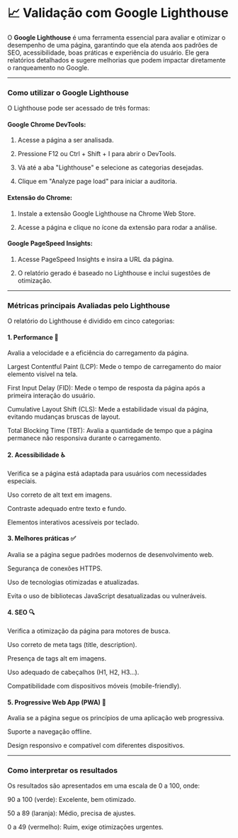 # 📈 Validação com Google Lighthouse

O **Google Lighthouse** é uma ferramenta essencial para avaliar e otimizar o desempenho de uma página, garantindo que ela atenda aos padrões de SEO, acessibilidade, boas práticas e experiência do usuário. Ele gera relatórios detalhados e sugere melhorias que podem impactar diretamente o ranqueamento no Google.

***

### Como utilizar o Google Lighthouse

O Lighthouse pode ser acessado de três formas:

#### Google Chrome DevTools:

1. Acesse a página a ser analisada.

2. Pressione F12 ou Ctrl + Shift + I para abrir o DevTools.

3. Vá até a aba "Lighthouse" e selecione as categorias desejadas.

4. Clique em "Analyze page load" para iniciar a auditoria.

#### Extensão do Chrome:

1. Instale a extensão Google Lighthouse na Chrome Web Store.

2. Acesse a página e clique no ícone da extensão para rodar a análise.

#### Google PageSpeed Insights:

1. Acesse PageSpeed Insights e insira a URL da página.

2. O relatório gerado é baseado no Lighthouse e inclui sugestões de otimização.

***

### Métricas principais Avaliadas pelo Lighthouse

O relatório do Lighthouse é dividido em cinco categorias:

#### 1. Performance 🚀

Avalia a velocidade e a eficiência do carregamento da página.

Largest Contentful Paint (LCP): Mede o tempo de carregamento do maior elemento visível na tela.

First Input Delay (FID): Mede o tempo de resposta da página após a primeira interação do usuário.

Cumulative Layout Shift (CLS): Mede a estabilidade visual da página, evitando mudanças bruscas de layout.

Total Blocking Time (TBT): Avalia a quantidade de tempo que a página permanece não responsiva durante o carregamento.

#### 2. Acessibilidade ♿

Verifica se a página está adaptada para usuários com necessidades especiais.

Uso correto de alt text em imagens.

Contraste adequado entre texto e fundo.

Elementos interativos acessíveis por teclado.

#### 3. Melhores práticas ✅

Avalia se a página segue padrões modernos de desenvolvimento web.

Segurança de conexões HTTPS.

Uso de tecnologias otimizadas e atualizadas.

Evita o uso de bibliotecas JavaScript desatualizadas ou vulneráveis.

#### 4. SEO 🔍

Verifica a otimização da página para motores de busca.

Uso correto de meta tags (title, description).

Presença de tags alt em imagens.

Uso adequado de cabeçalhos (H1, H2, H3...).

Compatibilidade com dispositivos móveis (mobile-friendly).

#### 5. Progressive Web App (PWA) 📱

Avalia se a página segue os princípios de uma aplicação web progressiva.

Suporte a navegação offline.

Design responsivo e compatível com diferentes dispositivos.

***

### Como interpretar os resultados

Os resultados são apresentados em uma escala de 0 a 100, onde:

90 a 100 (verde): Excelente, bem otimizado.

50 a 89 (laranja): Médio, precisa de ajustes.

0 a 49 (vermelho): Ruim, exige otimizações urgentes.